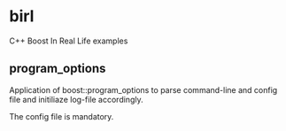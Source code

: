# birl
C++ Boost In Real Life examples

## program_options

Application of boost::program_options to parse command-line and config file and initiliaze log-file accordingly.

The config file is mandatory.
